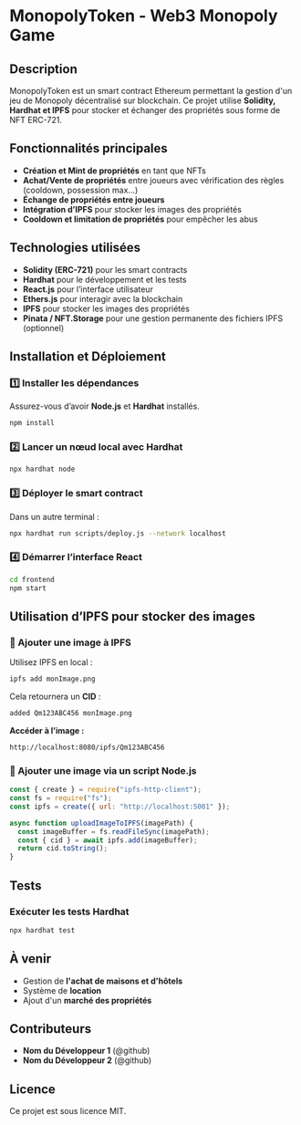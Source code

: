 # MonopolyToken - Web3 Monopoly Game

## Description

MonopolyToken est un smart contract Ethereum permettant la gestion d'un jeu de Monopoly décentralisé sur blockchain. Ce projet utilise **Solidity, Hardhat et IPFS** pour stocker et échanger des propriétés sous forme de NFT ERC-721.

## Fonctionnalités principales

- **Création et Mint de propriétés** en tant que NFTs
- **Achat/Vente de propriétés** entre joueurs avec vérification des règles (cooldown, possession max...)
- **Échange de propriétés entre joueurs**
- **Intégration d’IPFS** pour stocker les images des propriétés
- **Cooldown et limitation de propriétés** pour empêcher les abus

## Technologies utilisées

- **Solidity (ERC-721)** pour les smart contracts
- **Hardhat** pour le développement et les tests
- **React.js** pour l’interface utilisateur
- **Ethers.js** pour interagir avec la blockchain
- **IPFS** pour stocker les images des propriétés
- **Pinata / NFT.Storage** pour une gestion permanente des fichiers IPFS (optionnel)

## Installation et Déploiement

### 1️⃣ Installer les dépendances

Assurez-vous d’avoir **Node.js** et **Hardhat** installés.

```sh
npm install
```

### 2️⃣ Lancer un nœud local avec Hardhat

```sh
npx hardhat node
```

### 3️⃣ Déployer le smart contract

Dans un autre terminal :

```sh
npx hardhat run scripts/deploy.js --network localhost
```

### 4️⃣ Démarrer l’interface React

```sh
cd frontend
npm start
```

## Utilisation d’IPFS pour stocker des images

### 🚀 Ajouter une image à IPFS

Utilisez IPFS en local :

```sh
ipfs add monImage.png
```

Cela retournera un **CID** :

```sh
added Qm123ABC456 monImage.png
```

**Accéder à l’image :**

```sh
http://localhost:8080/ipfs/Qm123ABC456
```

### 📡 Ajouter une image via un script Node.js

```javascript
const { create } = require("ipfs-http-client");
const fs = require("fs");
const ipfs = create({ url: "http://localhost:5001" });

async function uploadImageToIPFS(imagePath) {
  const imageBuffer = fs.readFileSync(imagePath);
  const { cid } = await ipfs.add(imageBuffer);
  return cid.toString();
}
```

## Tests

### Exécuter les tests Hardhat

```sh
npx hardhat test
```

## À venir

- Gestion de **l'achat de maisons et d'hôtels**
- Système de **location**
- Ajout d'un **marché des propriétés**

## Contributeurs

- **Nom du Développeur 1** (@github)
- **Nom du Développeur 2** (@github)

## Licence

Ce projet est sous licence MIT.

